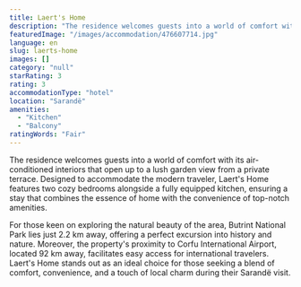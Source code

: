 ```yaml
---
title: Laert's Home
description: "The residence welcomes guests into a world of comfort with its air-conditioned interiors that open up to a lush garden view from a private terrace."
featuredImage: "/images/accommodation/476607714.jpg"
language: en
slug: laerts-home
images: []
category: "null"
starRating: 3
rating: 3
accommodationType: "hotel"
location: "Sarandë"
amenities:
  - "Kitchen"
  - "Balcony"
ratingWords: "Fair"
---
```


The residence welcomes guests into a world of comfort with its air-conditioned interiors that open up to a lush garden view from a private terrace. Designed to accommodate the modern traveler, Laert's Home features two cozy bedrooms alongside a fully equipped kitchen, ensuring a stay that combines the essence of home with the convenience of top-notch amenities.

For those keen on exploring the natural beauty of the area, Butrint National Park lies just 2.2 km away, offering a perfect excursion into history and nature. Moreover, the property's proximity to Corfu International Airport, located 92 km away, facilitates easy access for international travelers. Laert's Home stands out as an ideal choice for those seeking a blend of comfort, convenience, and a touch of local charm during their Sarandë visit.

